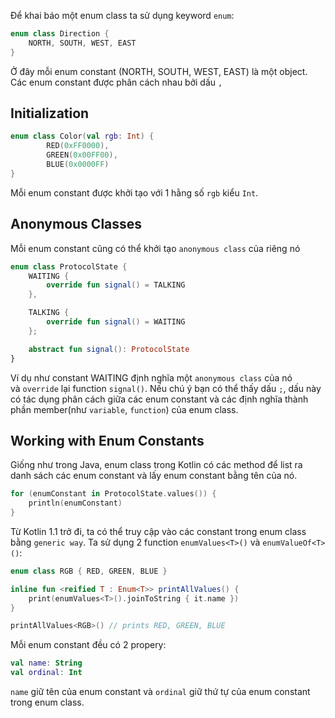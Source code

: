 Để khai báo một enum class ta sử dụng keyword `enum`:

```kotlin
enum class Direction {
    NORTH, SOUTH, WEST, EAST
}

```

Ở đây mỗi enum constant (NORTH, SOUTH, WEST, EAST) là một object. Các enum constant được phân cách nhau bởi dấu `,`

Initialization
-----------------------------------------------------------------------------------------

```kotlin
enum class Color(val rgb: Int) {
        RED(0xFF0000),
        GREEN(0x00FF00),
        BLUE(0x0000FF)
}

```

Mỗi enum constant được khởi tạo với 1 hằng số `rgb` kiểu `Int`.

Anonymous Classes
-----------------------------------------------------------------------------------------------

Mỗi enum constant cũng có thể khởi tạo `anonymous class` của riêng nó

```kotlin
enum class ProtocolState {
    WAITING {
        override fun signal() = TALKING
    },

    TALKING {
        override fun signal() = WAITING
    };

    abstract fun signal(): ProtocolState
}

```

Ví dụ như constant WAITING định nghĩa một `anonymous class` của nó và `override` lại function `signal()`. Nếu chú ý bạn có thể thấy dấu `;`, dấu này có tác dụng phân cách giữa các enum constant và các định nghĩa thành phần member(như `variable`, `function`) của enum class.

Working with Enum Constants
-------------------------------------------------------------------------------------------------------------------

Giống như trong Java, enum class trong Kotlin có các method để list ra danh sách các enum constant và lấy enum constant bằng tên của nó.

```kotlin
for (enumConstant in ProtocolState.values()) {
    println(enumConstant)
}

```

Từ Kotlin 1.1 trở đi, ta có thể truy cập vào các constant trong enum class bằng `generic way`. Ta sử dụng 2 function `enumValues<T>()` và `enumValueOf<T>()`:

```kotlin
enum class RGB { RED, GREEN, BLUE }

inline fun <reified T : Enum<T>> printAllValues() {
    print(enumValues<T>().joinToString { it.name })
}

printAllValues<RGB>() // prints RED, GREEN, BLUE

```

Mỗi enum constant đều có 2 propery:

```kotlin
val name: String
val ordinal: Int

```

`name` giữ tên của enum constant và `ordinal` giữ thứ tự của enum constant trong enum class.